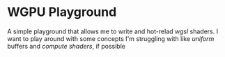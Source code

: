 # WGPU Playground

A simple playground that allows me to write and hot-relad *wgsl* shaders.
I want to play around with some concepts I'm struggling with like *uniform* buffers and *compute shaders*, if possible